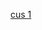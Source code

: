 [cus 1](https://github.com/kajal1029/Customer_Churn_Analysis/assets/124054206/eb5b21b7-5d99-49c0-bedf-61b1c75dbf0a)
